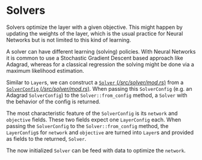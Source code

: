 # Solvers

Solvers optimize the layer with a given objective. This might happen
by updating the weights of the layer, which is the usual practice for
Neural Networks but is not limited to this kind of learning.

A solver can have different learning (solving) policies. With Neural Networks it
is common to use a Stochastic Gradient Descent based approach
like Adagrad, whereas for a classical regression the solving might be
done via a maximum likelihood estimation.

Similar to `Layer`s, we can construct a [`Solver` (_/src/solver/mod.rs_)][solver]
from a [`SolverConfig` (_/src/solver/mod.rs_)][solver-config].
When passing this `SolverConfig` (e.g. an Adagrad `SolverConfig`) to the
`Solver::from_config` method, a `Solver` with the behavior
of the config is returned.

The most characteristic feature of the `SolverConfig` is its `network`
and `objective` fields. These two fields expect one `LayerConfig` each. When
passing the `SolverConfig` to the `Solver::from_config` method, the
`LayerConfig`s for `network` and `objective` are turned into `Layer`s and
provided as fields to the returned, `Solver`.

The now initialized `Solver` can be feed with data to optimize the `network`.

[solver]: https://github.com/autumnai/leaf/blob/master/src/solver/mod.rs
[solver-config]: https://github.com/autumnai/leaf/blob/master/src/solver/mod.rs
